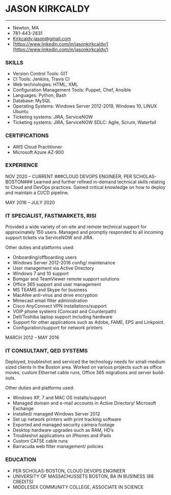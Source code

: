 # JASON KIRKCALDY #

----------


- Newton, MA
- 781-443-2831
- Kirkcaldy.jason@gmail.com
- [https://www.linkedin.com/in/jasonkirkcaldy/](https://www.linkedin.com/in/jasonkirkcaldy/)


### SKILLS ###

* Version Control Tools: GIT
* CI Tools: Jenkins, Travis CI
* Web technologies: HTML, XML
* Configuration Management Tools: Puppet, Chef, Ansible
* Languages: Python, Bash
* Database: MySQL
* Operating Systems: Windows Server 2012-2019, Windows 10, LINUX Ubuntu
* Ticketing systems: JIRA, ServiceNOW
* Ticketing systems: JIRA, ServiceNOW
SDLC: Agile, Scrum, Waterfall

### CERTIFICATIONS ###
                                               
* AWS Cloud Practitioner   
* Microsoft Azure AZ-900 

### EXPERIENCE ###

NOV 2020 – CURRENT
###CLOUD DEVOPS ENGINEER, PER SCHOLAS-BOSTON###
Learned and further refined in-demand technical skills relating to Cloud and DevOps practices. Gained critical knowledge on how to deploy and maintain a CI/CD pipeline. 



MAY 2016 – JULY 2020

### IT SPECIALIST, FASTMARKETS, RISI ###

Provided a wide variety of on-site and remote technical support for approximately 150 users. Managed and promptly responded to all incoming support tickets via ServiceNOW and JIRA. 

Other duties and platforms used:

*	Onboarding/offboarding users
*	Windows Server 2012-2016 config/ maintenance 
*	User management via Active Directory
*	Windows 7 and 10 support
*	Bomgar and TeamViewer remote support solutions
*	Office 365 support and user management
*	MS TEAMS and Skype for business 
*	MacAfee anti-virus and drive encryption
*	Mimecast email filter administration
*	Cisco AnyConnect VPN installations/support
*	VOIP phone systems (Comcast and Counterpath)
*	Dell/Toshiba laptop support including hardware
*	Support for other applications such as Adobe, FAME, EPS and Linkpoint. 
*	Configuration/support for network printers

	
MARCH 2012 – MAY 2016
### IT CONSULTANT, QED SYSTEMS ###
Deployed, troubleshot and serviced the technology needs for small-medium sized clients in the Boston area. Worked on various projects such as office moves, custom Ethernet cable runs, Office 365 migrations and server build-outs. 

Other duties and platforms used:

*	Windows XP, 7 and MAC OS installs/support
*	Managed domain and e-mail accounts in Active Directory/ Microsoft Exchange
*	Installed/ managed Windows Server 2012
*	Set up network printers with print tracking software
*	Exported and managed security camera footage
*	Desktop hardware upgrades such as RAM, HD’s	
*	Troubleshot applications on iPhones and iPads
*	Custom CAT5E cable runs
*	Barracuda web filter management/ policies

### EDUCATION ###


* PER SCHOLAS-BOSTON, CLOUD DEVOPS ENGINEER
* UNIVERSITY OF MASSACHUSSETS BOSTON, BA IN BUSINESS (88 CREDITS)
* MIDDLESEX COMMUNITY COLLEGE, ASSOCIATE IN SCIENCE









